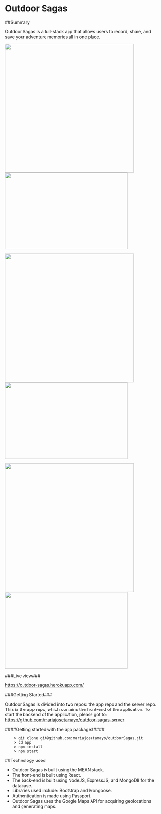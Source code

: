 # Outdoor Sagas

##Summary

Outdoor Sagas is a full-stack app that allows users to record, share, and save your adventure memories all in one place.

<img src="https://cloud.githubusercontent.com/assets/16930791/23478450/ac7c6372-fe7e-11e6-8b19-27fde8b7f5b5.jpg" width="420" />  <img src="https://cloud.githubusercontent.com/assets/16930791/23478793/af80e77c-fe7f-11e6-9753-b91ea5f9dd2f.jpg" width="400" height="250" />

<img src="https://cloud.githubusercontent.com/assets/16930791/23478845/d610f8d2-fe7f-11e6-909a-b4c50efb9935.jpg" width="420" />  <img src="https://cloud.githubusercontent.com/assets/16930791/23478893/fff572fe-fe7f-11e6-8514-6177a9d4dc55.jpg" width="400" height="250" />

<img src="https://cloud.githubusercontent.com/assets/16930791/23478982/3d49803c-fe80-11e6-9d1a-a39540df08b0.jpg" width="420" />  <img src="https://cloud.githubusercontent.com/assets/16930791/23479045/67517916-fe80-11e6-8a1b-53c549b2b8b0.jpg" width="400" height="250" />

###Live view###

https://outdoor-sagas.herokuapp.com/

###Getting Started###

Outdoor Sagas is divided into two repos: the app repo and the server repo. This is the app repo, which contains the front-end
of the application. To start the backend of the application, please got to: https://github.com/mariajosetamayo/outdoor-sagas-server

####Getting started with the app package#####

```
	> git clone git@github.com:mariajosetamayo/outdoorSagas.git
	> cd app
	> npm install
	> npm start
```

##Technology used

- Outdoor Sagas is built using the MEAN stack.
- The front-end is built using React.
- The back-end is built using NodeJS, ExpressJS, and MongoDB for the database.
- Libraries used include: Bootstrap and Mongoose.
- Authentication is made using Passport.
- Outdoor Sagas uses the Google Maps API for acquiring geolocations and generating maps.
